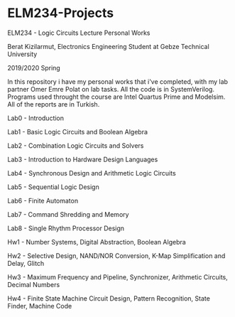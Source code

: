 # ELM234-Projects
ELM234 - Logic Circuits Lecture Personal Works

Berat Kizilarmut, Electronics Engineering Student at Gebze Technical University

2019/2020 Spring

In this repository i have my personal works that i've completed, with my lab partner Omer Emre Polat on lab tasks.
All the code is in SystemVerilog. Programs used throught the course are Intel Quartus Prime and Modelsim.
All of the reports are in Turkish.

Lab0 - Introduction

Lab1 - Basic Logic Circuits and Boolean Algebra

Lab2 - Combination Logic Circuits and Solvers 

Lab3 - Introduction to Hardware Design Languages

Lab4 - Synchronous Design and Arithmetic Logic Circuits

Lab5 - Sequential Logic Design

Lab6 - Finite Automaton

Lab7 - Command Shredding and Memory

Lab8 - Single Rhythm Processor Design 



Hw1 - Number Systems, Digital Abstraction, Boolean Algebra

Hw2 - Selective Design, NAND/NOR Conversion, K-Map Simplification and Delay, Glitch

Hw3 - Maximum Frequency and Pipeline, Synchronizer, Arithmetic Circuits, Decimal Numbers

Hw4 - Finite State Machine Circuit Design, Pattern Recognition, State Finder, Machine Code
